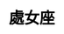 ---
title: 處女座
layout: constellation/single
description: 星座信息 - 處女座.
js: ["js/luck/constellation/single.js"]
css: ["css/luck/constellation/single.css"]
---